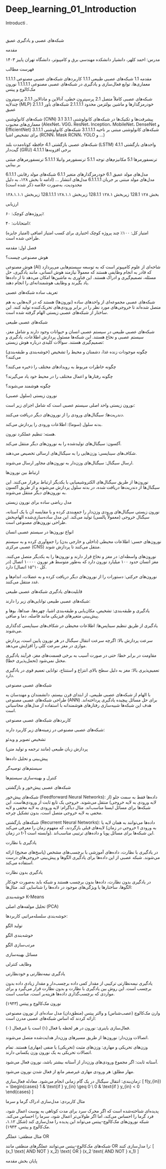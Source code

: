 # Deep_learning_01_Introduction
Introducti
.
# 





شبکه‌های عصبی و یادگیری عمیق

مقدمه

مدرس: احمد کلهر، دانشیار
دانشکده مهندسی برق و کامپیوتر، دانشگاه تهران
پاییز ۱۴۰۳



فهرست مطالب





مقدمه
1.1 شبکه‌های عصبی طبیعی
1.1.1 کاربردهای شبکه‌های عصبی مصنوعی
1.1.1.1 معماری‌ها، توابع فعال‌سازی و یادگیری در شبکه‌های عصبی مصنوعی
1.1.1.1.1 نورون مک‌کالوچ و پیتس



شبکه‌های عصبی کاملاً متصل
2.1 پرسپترون خطی، آدالاین و مادالاین
2.1.1 پرسپترون چندلایه (MLP)
2.1.1.1 خودرمزگذارها و ماشین بولتزمن محدود
2.1.1.1.1 شبکه‌های باور عمیق



شبکه‌های کانولوشنی (CNN)
3.1 پیشرفت‌ها و تکنیک‌ها در شبکه‌های کانولوشنی
3.1.1 معماری‌های محبوب (AlexNet، VGG، ResNet، Inception، MobileNet، DenseNet و EfficientNet)
3.1.1.1 شبکه‌های کانولوشنی مبتنی بر ناحیه
3.1.1.1.1 شبکه‌های کانولوشنی برای تشخیص اشیا (RCNN، Mask RCNN، YOLO و ...)



شبکه‌های عصبی بازگشتی
4.1 حافظه کوتاه‌مدت بلند (LSTM)
4.1.1 واحدهای بازگشتی گیت‌دار (GRU)
4.1.1.1 برخی افزونه‌ها



ترنسفورمرها
5.1 مکانیزم‌های توجه
5.1.1 ترنسفورمر وانیلا
5.1.1.1 ترنسفورمرهای مبتنی بر بینایی



مدل‌های مولد عمیق
6.1 خودرمزگذارهای متغیر
6.1.1 شبکه‌های مولد رقابتی
6.1.1.1 مدل‌های مولد مبتنی بر جریان
6.1.1.1.1 مدل‌های انتشار
... (ادامه تا بخش ۱۲۸، به دلیل محدودیت، به‌صورت خلاصه ذکر شده است)



بخش ۱۲۸
128.1 زیربخش ۱۲۸.۱
128.1.1 زیربخش ۱۲۸.۱.۱
128.1.1.1 زیربخش ۱۲۸.۱.۱.۱



ارزیابی





پروژه‌های کوچک: ۶۰٪



امتحانات: ۴۰٪



امتیاز کل: ۱۰۰٪
چند پروژه کوچک اختیاری برای کسب امتیاز اضافی (امتیاز جایزه) طراحی شده است.



فصل اول: مقدمه

هوش مصنوعی چیست؟

هوش مصنوعی (AI) شاخه‌ای از علوم کامپیوتر است که به توسعه سیستم‌هایی می‌پردازد که قادر به انجام وظایفی هستند که معمولاً نیازمند هوش انسانی، مانند یادگیری، حل مسئله، تصمیم‌گیری و ادراک هستند. این فناوری به ماشین‌ها امکان می‌دهد تا از داده‌ها یاد بگیرند و وظایف هوشمندانه‌ای را انجام دهند.

تعریف ساده شبکه‌های عصبی

شبکه‌های عصبی مجموعه‌ای از واحدهای ساده (نورون‌ها) هستند که در لایه‌هایی به هم متصل شده‌اند تا خروجی‌های مورد نظر را در برابر ورودی‌های تحریک‌کننده تولید کنند. این ساختار از شبکه‌های عصبی زیستی الهام گرفته شده است.

شبکه‌های عصبی طبیعی

شبکه‌های عصبی طبیعی در سیستم عصبی انسان و حیوانات وجود دارند و شامل مغز، سیستم عصبی و نخاع هستند. این شبکه‌ها مسئول پردازش اطلاعات، یادگیری و تصمیم‌گیری هستند.
سوالات کلیدی درباره هوش زیستی:





چگونه موجودات زنده غذا، دشمنان و محیط را تشخیص (خوشه‌بندی و طبقه‌بندی) می‌کنند؟



چگونه خاطرات مربوط به رویدادهای مختلف را ذخیره می‌کنند؟



چگونه رفتارها و اعمال مختلف را در محیط خود یاد می‌گیرند؟



چگونه هوشمند می‌شوند؟

نورون زیستی (سلول عصبی)

نورون زیستی واحد اصلی سیستم عصبی است که شامل اجزای زیر است:





دندریت‌ها: سیگنال‌های ورودی را از نورون‌های دیگر دریافت می‌کنند.



بدنه سلول (سوما): اطلاعات ورودی را پردازش می‌کند.



هسته: تنظیم عملکرد نورون.



آکسون: سیگنال‌های تولیدشده را به نورون‌های دیگر منتقل می‌کند.



شکاف‌های سیناپسی: وزن‌هایی را به سیگنال‌های ارسالی تخصیص می‌دهند.



ارسال سیگنال: سیگنال‌های وزن‌دار به نورون‌های مجاور ارسال می‌شوند.

ارتباط بین نورون‌ها

نورون‌ها از طریق سیگنال‌های الکتروشیمیایی با یکدیگر ارتباط برقرار می‌کنند. این سیگنال‌ها از دندریت‌ها دریافت شده، در بدنه سلول پردازش می‌شوند و از طریق آکسون به نورون‌های دیگر منتقل می‌شوند.

مدل ریاضی ساده برای نورون زیستی

نورون زیستی سیگنال‌های ورودی وزن‌دار را جمع‌بندی کرده و با مقایسه آن با یک آستانه، سیگنال خروجی (معمولاً پالسی) تولید می‌کند. این مدل ساده‌سازی‌شده الهام‌بخش طراحی نورون‌های مصنوعی است.

انواع نورون‌ها در سیستم عصبی انسان





نورون‌های حسی: اطلاعات محیطی (داخلی و خارجی بدن) را جمع‌آوری کرده و به سیستم عصبی مرکزی (CNS) منتقل می‌کنند تا پردازش شوند.



نورون‌های واسطه‌ای: در مغز و نخاع قرار دارند و نورون‌ها را به یکدیگر متصل می‌کنند. مغز انسان حدود ۱۰۰ میلیارد نورون دارد که به‌طور متوسط هر نورون ۱۰۰۰۰ اتصال (در کل ۱۰^۱۵ اتصال) دارد.



نورون‌های حرکتی: دستورات را از نورون‌های دیگر دریافت کرده و به عضلات، اندام‌ها و غدد منتقل می‌کنند.

قابلیت‌های یادگیری شبکه‌های عصبی طبیعی

شبکه‌های عصبی طبیعی توانایی‌های زیر را دارند:





یادگیری و طبقه‌بندی: تشخیص، مکان‌یابی و طبقه‌بندی اشیا، چهره‌ها، صداها، بوها و پیش‌بینی متغیرهای فیزیکی مانند فاصله، دما و صافی.



یادگیری از طریق تنظیم سیناپس‌ها: اطلاعات محیطی در شکاف‌های سیناپسی کدگذاری می‌شوند.



سرعت پردازش بالا: اگرچه سرعت انتقال سیگنال در هر نورون پایین است، پردازش موازی در مغز سرعت کلی را افزایش می‌دهد.



مقاومت در برابر خطا: حتی در صورت آسیب به برخی قسمت‌های مغز، فرآیند یادگیری مختل نمی‌شود (تحمل‌پذیری خطا).



تعمیم‌پذیری بالا: مغز به دلیل سطح بالای انتزاع و استنتاج، توانایی تعمیم قوی در یادگیری دارد.

شبکه‌های عصبی مصنوعی

با الهام از شبکه‌های عصبی طبیعی، از ابتدای قرن بیستم، دانشمندان و مهندسان به طراحی شبکه‌های عصبی مصنوعی (ANN) برای حل مسائل پیچیده یادگیری پرداخته‌اند. هدف این شبکه‌ها شبیه‌سازی رفتارهای هوشمندانه با استفاده از مدل‌های محاسباتی است.

کاربردهای شبکه‌های عصبی مصنوعی

شبکه‌های عصبی مصنوعی در زمینه‌های زیر کاربرد دارند:





تشخیص تصویر و ویدئو



پردازش زبان طبیعی (مانند ترجمه و تولید متن)



پیش‌بینی و تحلیل داده‌ها



سیستم‌های توصیه‌گر



کنترل و بهینه‌سازی سیستم‌ها

شبکه‌های عصبی پیش‌خور و بازگشتی





شبکه‌های پیش‌خور (Feedforward Neural Networks): داده‌ها فقط به سمت جلو (از لایه ورودی به لایه خروجی) منتقل می‌شوند. خروجی یک تابع ثابت از ورودی‌هاست. این شبکه‌ها برای مسائل ایستا مناسب‌اند.
مثال دیاگرام: لایه ورودی به لایه مخفی و لایه مخفی به لایه خروجی متصل است، بدون تشکیل چرخه.



شبکه‌های بازگشتی (Recurrent Neural Networks): داده‌ها می‌توانند به همان لایه یا لایه‌های قبلی بازگردند، که مفهوم زمان را معرفی می‌کند (خروجی در زمان t به ورودی در زمان t-1 وابسته است). این شبکه‌ها برای مسائل پویا و داده‌های ترتیبی مناسب‌اند.

یادگیری با نظارت

در یادگیری با نظارت، داده‌های آموزشی با برچسب‌های مشخص (پاسخ‌های صحیح) ارائه می‌شوند. شبکه عصبی از این داده‌ها برای یادگیری الگوها و پیش‌بینی خروجی‌های درست استفاده می‌کند.

یادگیری بدون نظارت

در یادگیری بدون نظارت، داده‌ها بدون برچسب هستند و شبکه باید به‌صورت خودکار الگوها، ساختارها یا ویژگی‌های موجود در داده‌ها را شناسایی کند.
مثال‌ها:





خوشه‌بندی K-Means



تحلیل مولفه‌های اصلی (PCA)



خوشه‌بندی سلسله‌مراتبی
کاربردها:



تولید الگو



خوشه‌بندی الگو



مرتب‌سازی الگو



مسائل بهینه‌سازی



وظایف کنترلی

یادگیری نیمه‌نظارتی و خودنظارتی

یادگیری نیمه‌نظارتی ترکیبی از مقدار کمی داده برچسب‌دار و مقدار زیادی داده بدون برچسب است. این روش بین یادگیری با نظارت و بدون نظارت قرار می‌گیرد و برای مواردی که برچسب‌گذاری داده‌ها هزینه‌بر است، مناسب است.

نورون مک‌کالوچ و پیتس (۱۹۴۳)

وارن مک‌کالوچ (عصب‌شناس) و والتر پیتس (منطق‌دان) مدل ساده‌ای از نورون مصنوعی ارائه کردند که اساس شبکه‌های عصبی مدرن است:





فعال‌سازی باینری: نورون در هر لحظه یا فعال (۱) است یا غیرفعال (۰).



اتصالات وزن‌دار: نورون‌ها از طریق مسیرهای وزن‌دار هدایت‌شده متصل می‌شوند.



وزن‌های تحریکی و مهاری: وزن‌های مثبت (تحریکی) یا منفی (مهاری) هستند. تمام اتصالات تحریکی به یک نورون وزن یکسانی دارند.



آستانه ثابت: اگر مجموع ورودی‌های وزن‌دار از آستانه بیشتر باشد، نورون فعال می‌شود.



مهار مطلق: هر ورودی مهاری غیرصفر مانع از فعال شدن نورون می‌شود.



زمان‌بندی: انتقال سیگنال در یک گام زمانی انجام می‌شود.
معادله فعال‌سازی:
[ f(y_{in}) = \begin{cases} 1 & \text{if } y_{in} \geq 0 \ 0 & \text{if } y_{in} < 0 \end{cases} ]

مثال کاربردی: مدل‌سازی ادراک گرما و سرما

پدیده‌ای شناخته‌شده است که اگر محرک سرد برای مدت کوتاهی به پوست اعمال شود، فرد گرما را احساس می‌کند، اما اگر طولانی‌تر اعمال شود، سرما را احساس می‌کند. شبکه نورون‌های مک‌کالوچ-پیتس می‌تواند این پدیده را مدل‌سازی کند (شکل ۱.۱۲، مک‌کالوچ و پیتس، ۱۹۴۳).

مثال منطقی: عملگر OR

شبکه‌های مک‌کالوچ-پیتس می‌توانند عملگرهای منطقی مانند OR را مدل‌سازی کنند:
[ (x_1 \text{ AND NOT } x_2) \text{ OR } (x_2 \text{ AND NOT } x_1) ]



پایان بخش مقدمه
